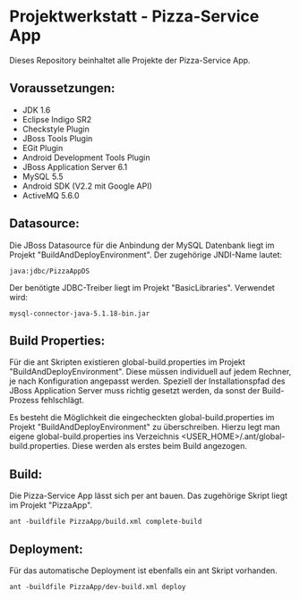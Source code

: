 Projektwerkstatt - Pizza-Service App
====================================

Dieses Repository beinhaltet alle Projekte der Pizza-Service App.

Voraussetzungen: 
----------------
* JDK 1.6
* Eclipse Indigo SR2
* Checkstyle Plugin
* JBoss Tools Plugin
* EGit Plugin
* Android Development Tools Plugin
* JBoss Application Server 6.1
* MySQL 5.5
* Android SDK (V2.2 mit Google API)
* ActiveMQ 5.6.0

Datasource:
-----------
Die JBoss Datasource für die Anbindung der MySQL Datenbank liegt im Projekt "BuildAndDeployEnvironment". Der zugehörige JNDI-Name lautet:

    java:jdbc/PizzaAppDS

Der benötigte JDBC-Treiber liegt im Projekt "BasicLibraries". Verwendet wird:

	mysql-connector-java-5.1.18-bin.jar

Build Properties:
-----------------	
Für die ant Skripten existieren global-build.properties im Projekt "BuildAndDeployEnvironment". Diese müssen individuell auf jedem Rechner, je nach Konfiguration angepasst werden. Speziell der Installationspfad des JBoss Application Server muss richtig gesetzt werden, da sonst der Build-Prozess fehlschlägt.

Es besteht die Möglichkeit die eingecheckten global-build.properties im Projekt "BuildAndDeployEnvironment" zu überschreiben. Hierzu legt man eigene global-build.properties ins Verzeichnis <USER_HOME>/.ant/global-build.properties. Diese werden als erstes beim Build angezogen.

Build:
------
Die Pizza-Service App lässt sich per ant bauen. Das zugehörige Skript liegt im Projekt "PizzaApp".

    ant -buildfile PizzaApp/build.xml complete-build

Deployment:
-----------
Für das automatische Deployment ist ebenfalls ein ant Skript vorhanden.

    ant -buildfile PizzaApp/dev-build.xml deploy
